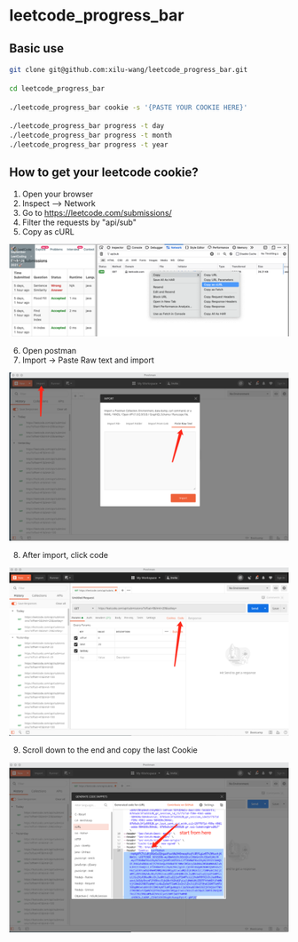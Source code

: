 # leetcode_progress_bar

## Basic use

```bash
git clone git@github.com:xilu-wang/leetcode_progress_bar.git

cd leetcode_progress_bar

./leetcode_progress_bar cookie -s '{PASTE YOUR COOKIE HERE}'

./leetcode_progress_bar progress -t day
./leetcode_progress_bar progress -t month
./leetcode_progress_bar progress -t year
```

## How to get your leetcode cookie?

1. Open your browser
2. Inspect --> Network
3. Go to https://leetcode.com/submissions/
4. Filter the requests by "api/sub"
5. Copy as cURL

![screenshot demo](screenshots/screenshot.png)


6. Open postman
7. Import -> Paste Raw text and import
   
![postman_01](screenshots/postman01.png)

8. After import, click code

![postman_02](screenshots/postman02.png)

9. Scroll down to the end and copy the last Cookie

![postman_03](screenshots/postman03.png)